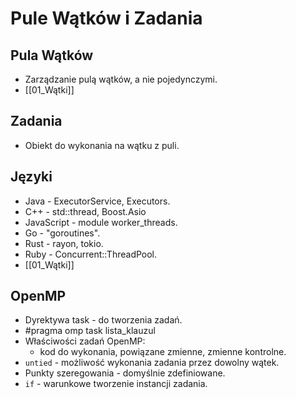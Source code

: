 # Pule Wątków i Zadania

## Pula Wątków
- Zarządzanie pulą wątków, a nie pojedynczymi.
-  [[01_Wątki]]

## Zadania
- Obiekt do wykonania na wątku z puli.

## Języki
-  Java - ExecutorService, Executors.
 - C++ - std::thread, Boost.Asio
 - JavaScript - module worker_threads.
 -  Go - "goroutines".
 - Rust - rayon, tokio.
 - Ruby - Concurrent::ThreadPool.
 -  [[01_Wątki]]

## OpenMP
- Dyrektywa task - do tworzenia zadań.
 - #pragma omp task lista_klauzul
- Właściwości zadań OpenMP:
    -  kod do wykonania, powiązane zmienne, zmienne kontrolne.
-  `untied` - możliwość wykonania zadania przez dowolny wątek.
-  Punkty szeregowania - domyślnie zdefiniowane.
-  `if` - warunkowe tworzenie instancji zadania.
